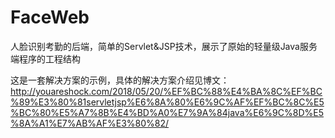 # FaceWeb
人脸识别考勤的后端，简单的Servlet&amp;JSP技术，展示了原始的轻量级Java服务端程序的工程结构

这是一套解决方案的示例，具体的解决方案介绍见博文：
http://youareshock.com/2018/05/20/%EF%BC%88%E4%BA%8C%EF%BC%89%E3%80%81servletjsp%E6%8A%80%E6%9C%AF%EF%BC%8C%E5%BC%80%E5%A7%8B%E4%BD%A0%E7%9A%84java%E6%9C%8D%E5%8A%A1%E7%AB%AF%E3%80%82/
